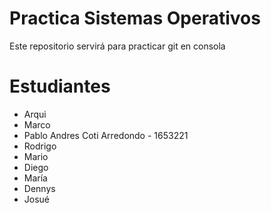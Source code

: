 # Practica Sistemas Operativos
Este repositorio servirá para practicar git en consola

# Estudiantes
- Arqui
- Marco
- Pablo Andres Coti Arredondo - 1653221
- Rodrigo
- Mario
- Diego
- María
- Dennys
- Josué
